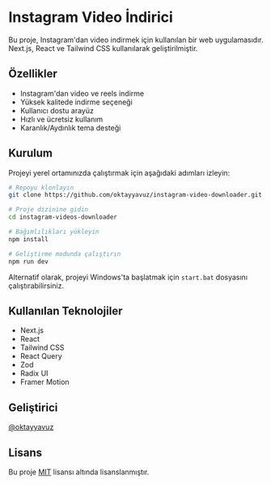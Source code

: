 # Instagram Video İndirici

Bu proje, Instagram'dan video indirmek için kullanılan bir web uygulamasıdır. Next.js, React ve Tailwind CSS kullanılarak geliştirilmiştir.

## Özellikler

- Instagram'dan video ve reels indirme
- Yüksek kalitede indirme seçeneği
- Kullanıcı dostu arayüz
- Hızlı ve ücretsiz kullanım
- Karanlık/Aydınlık tema desteği

## Kurulum

Projeyi yerel ortamınızda çalıştırmak için aşağıdaki adımları izleyin:

```bash
# Repoyu klonlayın
git clone https://github.com/oktayyavuz/instagram-video-downloader.git

# Proje dizinine gidin
cd instagram-videos-downloader

# Bağımlılıkları yükleyin
npm install

# Geliştirme modunda çalıştırın
npm run dev
```

Alternatif olarak, projeyi Windows'ta başlatmak için `start.bat` dosyasını çalıştırabilirsiniz.

## Kullanılan Teknolojiler

- Next.js
- React
- Tailwind CSS
- React Query
- Zod
- Radix UI
- Framer Motion

## Geliştirici

[@oktayyavuz](https://github.com/oktayyavuz)

## Lisans

Bu proje [MIT](LICENSE) lisansı altında lisanslanmıştır. 
